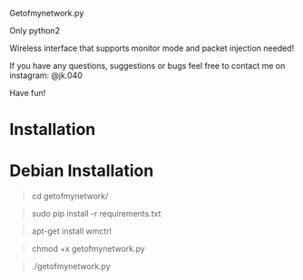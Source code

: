 Getofmynetwork.py

Only python2 

Wireless interface that supports monitor mode and packet injection needed!

If you have any questions, suggestions or bugs feel free to contact me on instagram: @jk.040

Have fun! 


# Installation

# Debian Installation

> cd getofmynetwork/

> sudo pip install -r requirements.txt

> apt-get install wmctrl

> chmod +x getofmynetwork.py

> ./getofmynetwork.py
